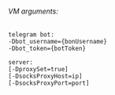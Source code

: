 ###### VM arguments:

```` 
telegram bot:
-Dbot_username={bonUsername}
-Dbot_token={botToken}

server:
[-DproxySet=true]
[-DsocksProxyHost=ip]
[-DsocksProxyPort=port]
````